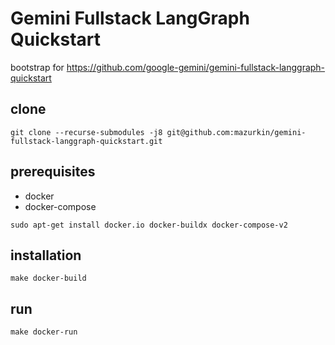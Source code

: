 # Gemini Fullstack LangGraph Quickstart

bootstrap for https://github.com/google-gemini/gemini-fullstack-langgraph-quickstart

## clone

```shell
git clone --recurse-submodules -j8 git@github.com:mazurkin/gemini-fullstack-langgraph-quickstart.git
```

## prerequisites

- docker
- docker-compose

```shell
sudo apt-get install docker.io docker-buildx docker-compose-v2
```

## installation

```shell
make docker-build
```

## run

```shell
make docker-run
```
